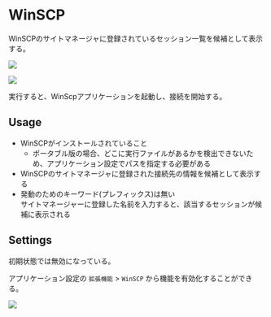 # WinSCP

WinSCPのサイトマネージャに登録されているセッション一覧を候補として表示する。

![](../image/adhoc-command/winscp-introduction2.png)

![](../image/adhoc-command/winscp-introduction.png)

実行すると、WinScpアプリケーションを起動し、接続を開始する。

## Usage

- WinSCPがインストールされていること
  - ポータブル版の場合、どこに実行ファイルがあるかを検出できないため、アプリケーション設定でパスを指定する必要がある
- WinSCPのサイトマネージャに登録された接続先の情報を候補として表示する
- 発動のためのキーワード(プレフィックス)は無い  
サイトマネージャーに登録した名前を入力すると、該当するセッションが候補に表示される

## Settings

初期状態では無効になっている。

アプリケーション設定の `拡張機能` > `WinSCP` から機能を有効化することができる。  

![](../image/adhoc-command/winscp-appsetting.png)

